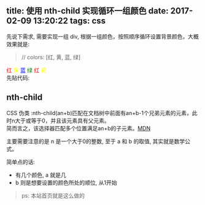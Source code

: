 title: 使用 nth-child 实现循环一组颜色
date: 2017-02-09 13:20:22
tags: css
---

先说下需求, 需要实现一组 div, 根据一组颜色，按照顺序循环设置背景颜色，大概效果就是:  
<!-- more -->
> // colors: [红, 黄, 蓝, 绿]
<div style="display:inline-block;color: red">红</div>
<div style="display:inline-block;color: yellow">黄</div>
<div style="display:inline-block;color: blue">蓝</div>
<div style="display:inline-block;color: green">绿</div>
<div style="display:inline-block;color: red">红</div>
<div style="display:inline-block;color: yellow">黄</div>

<div style="width: 50%;">
先贴代码:
<script async src="//jsfiddle.net/v1sqnk55/4/embed/html,css,result/"></script>
</div>

## nth-child

CSS 伪类 :nth-child(an+b)匹配在文档树中前面有an+b-1个兄弟元素的元素，此时n大于或等于0，并且该元素具有父元素。  
简而言之，该选择器匹配多个位置满足an+b的子元素。[MDN](https://developer.mozilla.org/zh-CN/docs/Web/CSS/:nth-child)

主要需要注意的是 n 是一个大于0的整数, 至于 a 和 b 的取值, 其实就是数学公式。

简单点的话: 
* 有几个颜色, a 就是几
* b 则是想要设置的颜色所处的顺位, 从1开始


> ps: 本站首页就是这么做的
